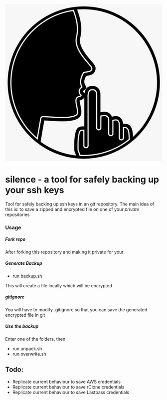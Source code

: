 ![alt text](https://raw.githubusercontent.com/iosifv/silence/master/silence.jpg)

# silence - a tool for safely backing up your ssh keys

Tool for safely backing up ssh keys in an git repository.
The main idea of this is: to save a zipped and encrypted file on one of your *private* repositories

### Usage

##### Fork repo
After forking this repository and making it private for your

##### Generate Backup

- run backup.sh

This will create a file locally which will be encrypted

##### gitignore

You will have to modify .gitignore so that you can save the generated encrypted file in git

##### Use the backup
Enter one of the folders, then

- run unpack.sh
- run overwrite.sh

## Todo:

- Replicate current behaviour to save AWS credentials
- Replicate current behaviour to save rClone credentials
- Replicate current behaviour to save Lastpass credentials
